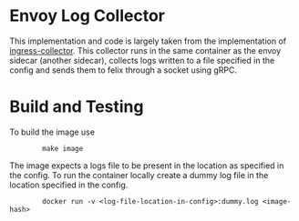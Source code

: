 # Envoy Log Collector

This implementation and code is largely taken from the implementation of [ingress-collector](https://github.com/tigera/ingress-collector). 
This collector runs in the same container as the envoy sidecar (another sidecar), collects logs written to a file specified in the config 
and sends them to felix through a socket using gRPC.

# Build and Testing

To build the image use

            make image
            
The image expects a logs file to be present in the location as specified in the config. To run the container locally create a dummy log file in the location specified in the config.

            docker run -v <log-file-location-in-config>:dummy.log <image-hash>

